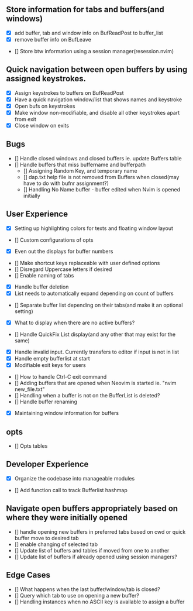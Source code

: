 
## Store information for tabs and buffers(and windows)
- [x] add buffer, tab and window info on BufReadPost to buffer_list
- [x] remove buffer info on BufLeave
- [] Store btw information using a session manager(resession.nvim)

## Quick navigation between open buffers by using assigned keystrokes.
- [x] Assign keystrokes to buffers on BufReadPost
- [x] Have a quick navigation window/list that shows names and keystroke
- [x] Open bufs on keystrokes
- [x] Make window non-modifiable, and disable all other keystrokes apart from exit
- [x] Close window on exits

## Bugs
- [] Handle closed windows and closed buffers ie. update Buffers table
- [] Handle buffers that miss buffername and bufferpath
    - [] Assigning Random Key, and temporary name
    - [] dap.txt help file is not removed from Buffers when closed(may have to do with bufnr assignment?)
    - [] Handling No Name buffer - buffer edited when Nvim is opened initially

## User Experience
- [x] Setting up highlighting colors for texts and floating window layout
- [] Custom configurations of opts
- [x] Even out the displays for buffer numbers
- [] Make shortcut keys replaceable with user defined options
- [] Disregard Uppercase letters if desired
- [] Enable naming of tabs
- [x] Handle buffer deletion
- [x] List needs to automatically expand depending on count of buffers
- [] Separate buffer list depending on their tabs(and make it an optional setting)
- [x] What to display when there are no active buffers?
- [] Handle QuickFix List display(and any other that may exist for the same)
- [x] Handle invalid input. Currently transfers to editor if input is not in list
- [x] Handle empty bufferlist at start
- [x] Modifiable exit keys for users
- [] How to handle Ctrl-C exit command
- [] Adding buffers that are opened when Neovim is started ie. "nvim new_file.txt"
- [] Handling when a buffer is not on the BufferList is deleted?
- [] Handle buffer renaming
- [x] Maintaining window information for buffers

## opts
- [] Opts tables

## Developer Experience
- [x] Organize the codebase into manageable modules
- [] Add function call to track Bufferlist hashmap

## Navigate open buffers appropriately based on where they were initially opened
- [] handle opening new buffers in preferred tabs based on cwd or quick buffer move to 
desired tab
- [] enable changing of selected tab
- [] Update list of buffers and tables if moved from one to another
- [] Update list of buffers if already opened using session managers?

## Edge Cases
- [] What happens when the last buffer/window/tab is closed?
- [] Query which tab to use on opening a new buffer?
- [] Handling instances when no ASCII key is available to assign a buffer


